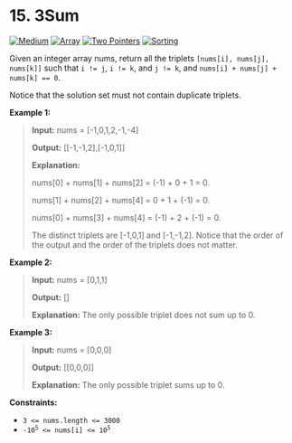 # 15. 3Sum

[![Medium](https://img.shields.io/badge/Medium-916f31)](#)
[![Array](https://img.shields.io/badge/Array-302f33)](#)
[![Two Pointers](https://img.shields.io/badge/Two_Pointers-302f33)](#)
[![Sorting](https://img.shields.io/badge/Sorting-302f33)](#)

Given an integer array nums, return all the triplets
`[nums[i], nums[j], nums[k]]` such that `i != j`, `i != k`, and
`j != k`, and `nums[i] + nums[j] + nums[k] == 0`.

Notice that the solution set must not contain duplicate triplets.

**Example 1:**

> **Input:** nums = [-1,0,1,2,-1,-4]
>
> **Output:** [[-1,-1,2],[-1,0,1]]
>
> **Explanation:**
>
> nums[0] + nums[1] + nums[2] = (-1) + 0 + 1 = 0.
>
> nums[1] + nums[2] + nums[4] = 0 + 1 + (-1) = 0.
>
> nums[0] + nums[3] + nums[4] = (-1) + 2 + (-1) = 0.
>
> The distinct triplets are [-1,0,1] and [-1,-1,2].
> Notice that the order of the output and the order of the triplets
> does not matter.

**Example 2:**

> **Input:** nums = [0,1,1]
>
> **Output:** []
>
> **Explanation:** The only possible triplet does not sum up to 0.

**Example 3:**

> **Input:** nums = [0,0,0]
>
> **Output:** [[0,0,0]]
>
> **Explanation:** The only possible triplet sums up to 0.

**Constraints:**

- `3 <= nums.length <= 3000`
- <code>-10<sup>5</sup> <= nums[i] <= 10<sup>5</sup></code>
